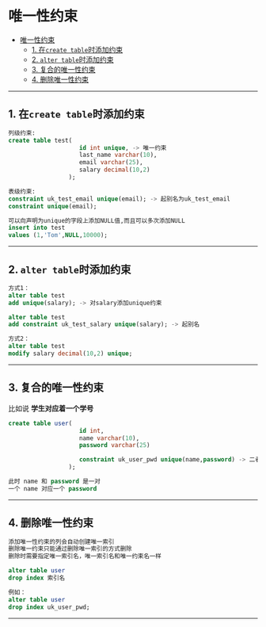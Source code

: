 # 唯一性约束

- [唯一性约束](#唯一性约束)
  - [1. 在`create table`时添加约束](#1-在create-table时添加约束)
  - [2. `alter table`时添加约束](#2-alter-table时添加约束)
  - [3. 复合的唯一性约束](#3-复合的唯一性约束)
  - [4. 删除唯一性约束](#4-删除唯一性约束)

---

## 1. 在`create table`时添加约束

```sql
列级约束:
create table test(
                    id int unique, -> 唯一约束
                    last_name varchar(10),
                    email varchar(25),
                    salary decimal(10,2)
                 );

表级约束:
constraint uk_test_email unique(email); -> 起别名为uk_test_email
constraint unique(email); 

可以向声明为unique的字段上添加NULL值,而且可以多次添加NULL
insert into test
values (1,'Tom',NULL,10000);
```

---

## 2. `alter table`时添加约束

```sql
方式1：
alter table test
add unique(salary); -> 对salary添加unique约束 

alter table test
add constraint uk_test_salary unique(salary); -> 起别名

方式2：
alter table test
modify salary decimal(10,2) unique;
```

---

## 3. 复合的唯一性约束

比如说 **学生对应着一个学号**

```sql
create table user(
                    id int,
                    name varchar(10),
                    password varchar(25)

                    constraint uk_user_pwd unique(name,password) -> 二者组成唯一性
                 );

此时 name 和 password 是一对 
一个 name 对应一个 password
```

---

## 4. 删除唯一性约束

```sql
添加唯一性约束的列会自动创建唯一索引
删除唯一约束只能通过删除唯一索引的方式删除
删除时需要指定唯一索引名，唯一索引名和唯一约束名一样
```

```sql
alter table user
drop index 索引名

例如：
alter table user
drop index uk_user_pwd;
```

---
